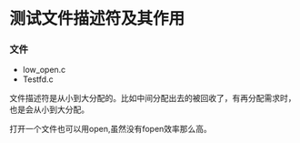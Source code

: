 # 测试文件描述符及其作用
### 文件
- low_open.c
- Testfd.c

文件描述符是从小到大分配的。比如中间分配出去的被回收了，有再分配需求时，也是会从小到大分配。

打开一个文件也可以用open,虽然没有fopen效率那么高。